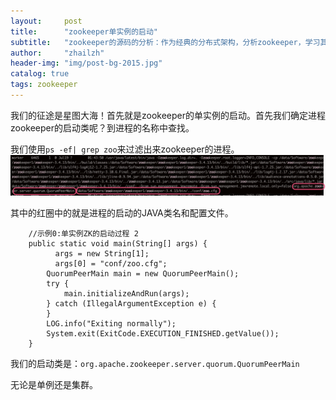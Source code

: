 ```yaml
---
layout:     post
title:      "zookeeper单实例的启动"
subtitle:   "zookeeper的源码的分析：作为经典的分布式架构，分析zookeeper，学习其中的设计和架构"
author:     "zhailzh"
header-img: "img/post-bg-2015.jpg"
catalog: true
tags: zookeeper 
---  
```


我们的征途是星图大海！首先就是zookeeper的单实例的启动。首先我们确定进程zookeeper的启动类呢？到进程的名称中查找。

<!--more-->

我们使用```ps -ef| grep zoo```来过滤出来zookeeper的进程。
![进程的展示](https://raw.githubusercontent.com/AndiHappy/blogimage/master/post/zk/zk1.jpg)

其中的红圈中的就是进程的启动的JAVA类名和配置文件。




~~~
    //示例0:单实例ZK的启动过程 2
    public static void main(String[] args) {
    	  args = new String[1];
    	  args[0] = "conf/zoo.cfg";
        QuorumPeerMain main = new QuorumPeerMain();
        try {
            main.initializeAndRun(args);
        } catch (IllegalArgumentException e) {
        }
        LOG.info("Exiting normally");
        System.exit(ExitCode.EXECUTION_FINISHED.getValue());
    }
~~~

我们的启动类是：```org.apache.zookeeper.server.quorum.QuorumPeerMain```

无论是单例还是集群。

